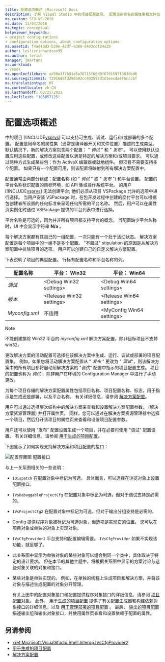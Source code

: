 ```yaml
---
title: 配置选项概述 |Microsoft Docs
description: 了解 Visual Studio 中的项目配置选项。 配置是用命名的属性集和文件位置描述的生成类型。
ms.custom: SEO-VS-2020
ms.date: 11/04/2016
ms.topic: conceptual
helpviewer_keywords:
- project configurations
- configuration options, about configuration options
ms.assetid: f4ad4dd3-b39e-42df-ad89-d403cdf24a2b
author: leslierichardson95
ms.author: lerich
manager: jmartens
ms.workload:
- vssdk
ms.openlocfilehash: ad30e3f7b91e8a76715f66d9f6701597f3830bd6
ms.sourcegitcommit: f2916d8fd296b92cc402597d1d1eecda4f6cccbf
ms.translationtype: MT
ms.contentlocale: zh-CN
ms.lasthandoff: 03/25/2021
ms.locfileid: "105057125"
---
```

# <a name="configuration-options-overview"></a>配置选项概述
中的项目 [!INCLUDE[vsprvs](../../code-quality/includes/vsprvs_md.md)] 可以支持可生成、调试、运行和/或部署的多个配置。 配置是用命名的属性集（通常是编译器开关和文件位置）描述的生成类型。 默认情况下，新的解决方案包含两个配置： " *调试* " 和 " *发布*"。 可以使用默认设置应用这些配置，或修改这些配置以满足特定的解决方案和/或项目要求。 可以通过两种方式生成某些包：作为 ActiveX 编辑器或就地组件。 但项目不需要支持多个配置。 如果只有一个配置可用，则该配置将映射到所有解决方案配置中。

 配置通常由两部分组成：配置名称 (如 " *调试* " 或 " *发布* ") 和平台设置。 配置的平台名称标识配置的目标环境，如 API 集或操作系统平台。 的用户 [!INCLUDE[vsprvs](../../code-quality/includes/vsprvs_md.md)] 无法创建平台; 他们必须从项目 VSPackage 允许的选项中进行选择。 当用户安装 VSPackage 时，在包开发过程中创建的交付平台可以根据包创建者所设置的任何标准来呈现任何所需的平台名称。 然后，用户可以在属性页实例化时通过 VSPackage 提供的平台列表中进行选择。

 平台名称是可选的，因为并非所有项目都支持平台的概念。 当配置缺少平台名称时，UI 中会显示字符串 **N/a** 。

 每个解决方案都有其自己的一组配置，一次只能有一个处于活动状态。 解决方案配置是每个项目中的一组不是多个配置。 "不超过" stipulation 的原因是从解决方案配置中排除项目的选项。 用户可以创建自己的自定义解决方案配置。

 下表说明了项目的典型配置。 行标有配置名称和平台名称的列。

|配置名称|平台： Win32|平台： Win64|
|------------------------|----------------------|----------------------|
|*调试*|\<Debug Win32 settings>|\<Debug Win64 settings>|
|*版本*|\<Release Win32 settings>|\<Release Win64 settings>|
|*Myconfig.xml*|不适用|\<MyConfig Win64 settings>|

> [!NOTE]
> 不能创建排除 Win32 平台的 *myconfig.xml* 解决方案配置，除非目标项目不支持 win32。

 更改解决方案的活动配置可选择在该解决方案中生成、运行、调试或部署的项目配置集。 例如，如果您将活动解决方案配置从 " *发布* " 更改为 " *调试*"，则该解决方案中的所有项目都将自动用解决方案的 "调试" 配置中指示的项目配置生成。 项目的配置也称为 *调试* ，除非用户在环境的 Configuration Manager 中进行了手动更改。

 为每个项目存储的解决方案配置属性包括项目名称、项目配置名称、标志，用于指示是生成还是部署，以及平台名称。 有关详细信息，请参阅 [解决方案配置](../../extensibility/internals/solution-configuration.md)。

 用户可以通过选择层次结构中的解决方案来查看和设置解决方案配置参数， (解决方案资源管理器) 并打开属性页。 同样，您可以通过在解决方案资源管理器中选择一个项目，然后打开该项目的属性页来查看和设置项目配置参数。

 用户还可以使用 "发布" 配置设置生成一个项目，并在必要时使用 "调试" 配置设置。 有关详细信息，请参阅 [用于生成的项目配置](../../extensibility/internals/project-configuration-for-building.md)。

 下图显示了如何实现支持解决方案和项目配置的接口：

 ![配置界面图](../../extensibility/internals/media/vsconfiginterfaces.gif "vsConfigInterfaces") 配置接口

 与上一关系图相关的一些说明：

- `IDispatch` 在配置对象中标记为可选。 具体而言，可以选择在浏览对象上设置配置接口。

- `IVsDebuggableProjectCfg` 在配置对象中标记为可选，但对于调试支持是必需的。

- `IVsProjectCfg2` 在配置对象中标记为可选，但对于输出分组支持是必需的。

- Config 提供程序对象被标记为可选对象，但选项是实现它的位置。 您可以在项目对象或单独的对象上实现对象。

- `IVsCfgProvider2` 平台支持和配置编辑需要。 `IVsCfgProvider` 如果不实现该功能，就足够了。

- 此关系图中显示为单独对象的某些对象可以组合到同一个类中，具体取决于特定的设计要求。 但在本节的其他主题中，将根据关系图中显示的方案讨论与这些对象关联的对象和接口。

- 某些对象是单独实现的。 例如，在单独的线程上生成项目和解决方案，并将该对象与描述生成配置的对象分开管理。

  有关上图中的配置对象接口和配置提供程序对象接口的详细信息，请参阅 [项目配置对象](../../extensibility/internals/project-configuration-object.md)。 此外， [用于生成的项目配置](../../extensibility/internals/project-configuration-for-building.md) 提供了有关配置生成器和构建依赖对象接口的详细信息，以及 [用于管理部署的项目配置](../../extensibility/internals/project-configuration-for-managing-deployment.md) 。 最后， [输出的项目配置](../../extensibility/internals/project-configuration-for-output.md) 描述输出组和输出对象接口，并使用属性页查看和设置依赖于配置的属性。

## <a name="see-also"></a>另请参阅
- <xref:Microsoft.VisualStudio.Shell.Interop.IVsCfgProvider2>
- [用于生成的项目配置](../../extensibility/internals/project-configuration-for-building.md)
- [解决方案配置](../../extensibility/internals/solution-configuration.md)
